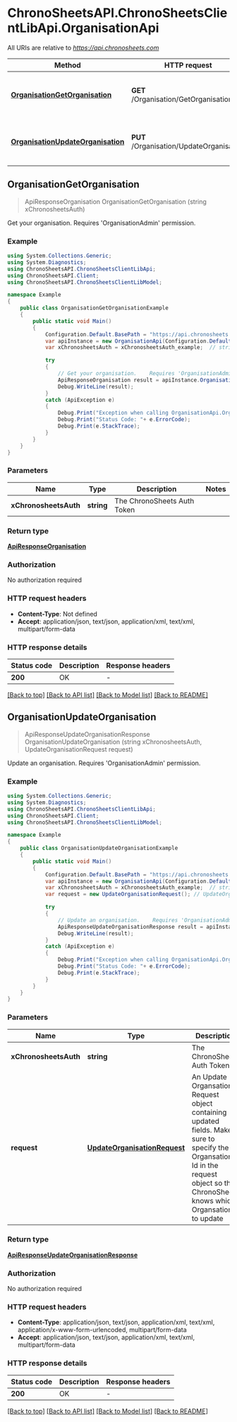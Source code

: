 # ChronoSheetsAPI.ChronoSheetsClientLibApi.OrganisationApi

All URIs are relative to *https://api.chronosheets.com*

Method | HTTP request | Description
------------- | ------------- | -------------
[**OrganisationGetOrganisation**](OrganisationApi.md#organisationgetorganisation) | **GET** /Organisation/GetOrganisation | Get your organisation.    Requires &#39;OrganisationAdmin&#39; permission.
[**OrganisationUpdateOrganisation**](OrganisationApi.md#organisationupdateorganisation) | **PUT** /Organisation/UpdateOrganisation | Update an organisation.    Requires &#39;OrganisationAdmin&#39; permission.



## OrganisationGetOrganisation

> ApiResponseOrganisation OrganisationGetOrganisation (string xChronosheetsAuth)

Get your organisation.    Requires 'OrganisationAdmin' permission.

### Example

```csharp
using System.Collections.Generic;
using System.Diagnostics;
using ChronoSheetsAPI.ChronoSheetsClientLibApi;
using ChronoSheetsAPI.Client;
using ChronoSheetsAPI.ChronoSheetsClientLibModel;

namespace Example
{
    public class OrganisationGetOrganisationExample
    {
        public static void Main()
        {
            Configuration.Default.BasePath = "https://api.chronosheets.com";
            var apiInstance = new OrganisationApi(Configuration.Default);
            var xChronosheetsAuth = xChronosheetsAuth_example;  // string | The ChronoSheets Auth Token

            try
            {
                // Get your organisation.    Requires 'OrganisationAdmin' permission.
                ApiResponseOrganisation result = apiInstance.OrganisationGetOrganisation(xChronosheetsAuth);
                Debug.WriteLine(result);
            }
            catch (ApiException e)
            {
                Debug.Print("Exception when calling OrganisationApi.OrganisationGetOrganisation: " + e.Message );
                Debug.Print("Status Code: "+ e.ErrorCode);
                Debug.Print(e.StackTrace);
            }
        }
    }
}
```

### Parameters


Name | Type | Description  | Notes
------------- | ------------- | ------------- | -------------
 **xChronosheetsAuth** | **string**| The ChronoSheets Auth Token | 

### Return type

[**ApiResponseOrganisation**](ApiResponseOrganisation.md)

### Authorization

No authorization required

### HTTP request headers

- **Content-Type**: Not defined
- **Accept**: application/json, text/json, application/xml, text/xml, multipart/form-data

### HTTP response details
| Status code | Description | Response headers |
|-------------|-------------|------------------|
| **200** | OK |  -  |

[[Back to top]](#)
[[Back to API list]](../README.md#documentation-for-api-endpoints)
[[Back to Model list]](../README.md#documentation-for-models)
[[Back to README]](../README.md)


## OrganisationUpdateOrganisation

> ApiResponseUpdateOrganisationResponse OrganisationUpdateOrganisation (string xChronosheetsAuth, UpdateOrganisationRequest request)

Update an organisation.    Requires 'OrganisationAdmin' permission.

### Example

```csharp
using System.Collections.Generic;
using System.Diagnostics;
using ChronoSheetsAPI.ChronoSheetsClientLibApi;
using ChronoSheetsAPI.Client;
using ChronoSheetsAPI.ChronoSheetsClientLibModel;

namespace Example
{
    public class OrganisationUpdateOrganisationExample
    {
        public static void Main()
        {
            Configuration.Default.BasePath = "https://api.chronosheets.com";
            var apiInstance = new OrganisationApi(Configuration.Default);
            var xChronosheetsAuth = xChronosheetsAuth_example;  // string | The ChronoSheets Auth Token
            var request = new UpdateOrganisationRequest(); // UpdateOrganisationRequest | An Update Organsation Request object containing updated fields.  Make sure to specify the Organsation Id in the request object so that ChronoSheets knows which Organsation to update

            try
            {
                // Update an organisation.    Requires 'OrganisationAdmin' permission.
                ApiResponseUpdateOrganisationResponse result = apiInstance.OrganisationUpdateOrganisation(xChronosheetsAuth, request);
                Debug.WriteLine(result);
            }
            catch (ApiException e)
            {
                Debug.Print("Exception when calling OrganisationApi.OrganisationUpdateOrganisation: " + e.Message );
                Debug.Print("Status Code: "+ e.ErrorCode);
                Debug.Print(e.StackTrace);
            }
        }
    }
}
```

### Parameters


Name | Type | Description  | Notes
------------- | ------------- | ------------- | -------------
 **xChronosheetsAuth** | **string**| The ChronoSheets Auth Token | 
 **request** | [**UpdateOrganisationRequest**](UpdateOrganisationRequest.md)| An Update Organsation Request object containing updated fields.  Make sure to specify the Organsation Id in the request object so that ChronoSheets knows which Organsation to update | 

### Return type

[**ApiResponseUpdateOrganisationResponse**](ApiResponseUpdateOrganisationResponse.md)

### Authorization

No authorization required

### HTTP request headers

- **Content-Type**: application/json, text/json, application/xml, text/xml, application/x-www-form-urlencoded, multipart/form-data
- **Accept**: application/json, text/json, application/xml, text/xml, multipart/form-data

### HTTP response details
| Status code | Description | Response headers |
|-------------|-------------|------------------|
| **200** | OK |  -  |

[[Back to top]](#)
[[Back to API list]](../README.md#documentation-for-api-endpoints)
[[Back to Model list]](../README.md#documentation-for-models)
[[Back to README]](../README.md)

